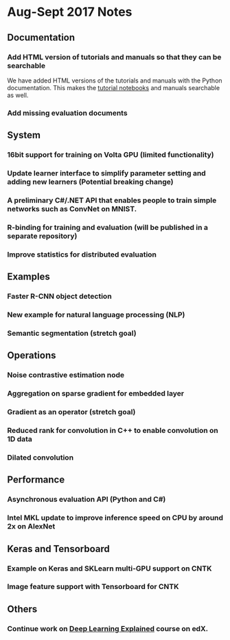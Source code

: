 # Aug-Sept 2017 Notes

## Documentation

### Add HTML version of tutorials and manuals so that they can be searchable
We have added HTML versions of the tutorials and manuals with the Python documentation. This makes the [tutorial notebooks](https://www.cntk.ai/pythondocs/tutorials.html) and manuals searchable as well.

### Add missing evaluation documents

## System 

### 16bit support for training on Volta GPU (limited functionality)
### Update learner interface to simplify parameter setting and adding new learners (**Potential breaking change**) 
### A preliminary C#/.NET API that enables people to train simple networks such as ConvNet on MNIST. 
### R-binding for training and evaluation (will be published in a separate repository) 
### Improve statistics for distributed evaluation 

## Examples
### Faster R-CNN object detection 
### New example for natural language processing (NLP) 
### Semantic segmentation (stretch goal) 

## Operations
### Noise contrastive estimation node 
### Aggregation on sparse gradient for embedded layer
### Gradient as an operator (stretch goal) 
### Reduced rank for convolution in C++ to enable convolution on 1D data 
### Dilated convolution 

## Performance 
### Asynchronous evaluation API (Python and C#) 
### Intel MKL update to improve inference speed on CPU by around 2x on AlexNet 

## Keras and Tensorboard 
### Example on Keras and SKLearn multi-GPU support on CNTK 
### Image feature support with Tensorboard for CNTK 

## Others 
### Continue work on [Deep Learning Explained](https://www.edx.org/course/deep-learning-explained-microsoft-dat236x) course on edX. 
